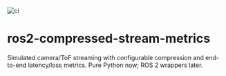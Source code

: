 ![ci](https://github.com/Kestrellead/ros2-compressed-stream-metrics/actions/workflows/ci.yml/badge.svg)

# ros2-compressed-stream-metrics
Simulated camera/ToF streaming with configurable compression and end-to-end latency/loss metrics.
Pure Python now; ROS 2 wrappers later.
